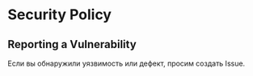 # Security Policy

## Reporting a Vulnerability

Если вы обнаружили уязвимость или дефект, просим создать Issue.
